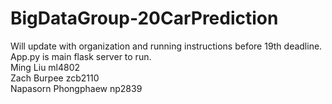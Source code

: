 # BigDataGroup-20CarPrediction
Will update with organization and running instructions before 19th deadline. App.py is main flask server to run.  
Ming Liu ml4802  
Zach Burpee zcb2110  
Napasorn Phongphaew np2839
